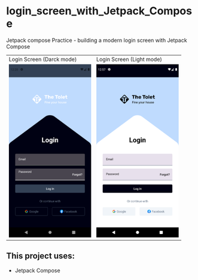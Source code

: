 # login_screen_with_Jetpack_Compose
Jetpack compose Practice - building a modern login screen with Jetpack Compose
<p align="center">

  <table>
  <tr>
    <td>Login Screen (Darck mode)</td>
    <td>Login Screen (Light mode)</td>
  </tr>
  <tr>
    <td> <img src="https://github.com/yazanprogrammer1/login_screen_with_Jetpack_Compose/blob/master/Screenshot_1696078134.png" href="" width="220"></td>
   <td> <img src="https://github.com/yazanprogrammer1/login_screen_with_Jetpack_Compose/blob/master/Screenshot_1696078624.png" href="" width="220"></td>
  </tr>
 </table>
</p>
<!-- <p align="left">
  <a href="https://youtu.be/JflJjPxhFQo" align="center">Check YouTube for Complete Video Tutorial</a>
</p> -->

## This project uses: 

* Jetpack Compose
